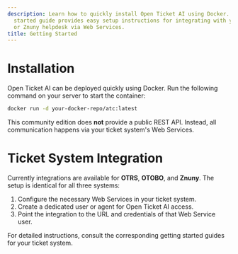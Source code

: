 ```yaml
---
description: Learn how to quickly install Open Ticket AI using Docker. This getting
  started guide provides easy setup instructions for integrating with your OTRS, OTOBO,
  or Znuny helpdesk via Web Services.
title: Getting Started
---
```

# Installation

Open Ticket AI can be deployed quickly using Docker. Run the following command on your server to
start the container:

```bash
docker run -d your-docker-repo/atc:latest
```

This community edition does **not** provide a public REST API. Instead, all communication happens
via your ticket system's Web Services.

# Ticket System Integration

Currently integrations are available for **OTRS**, **OTOBO**, and **Znuny**. The setup is identical
for all three systems:

1. Configure the necessary Web Services in your ticket system.
2. Create a dedicated user or agent for Open Ticket AI access.
3. Point the integration to the URL and credentials of that Web Service user.

For detailed instructions, consult the corresponding getting started guides for your ticket system.

